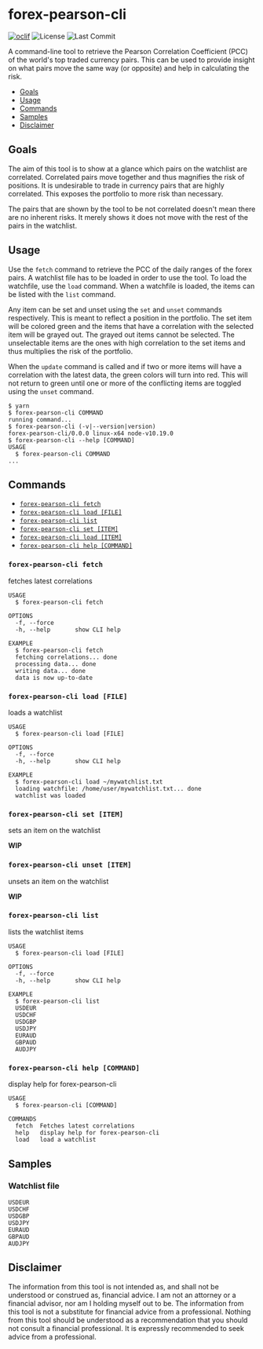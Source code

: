 # forex-pearson-cli

[![oclif](https://img.shields.io/badge/cli-oclif-brightgreen.svg)](https://oclif.io) ![License](https://img.shields.io/github/license/shyrwinsia/forex-pearson-cli) ![Last Commit](https://img.shields.io/github/last-commit/shyrwinsia/forex-pearson-cli)

A command-line tool to retrieve the Pearson Correlation Coefficient (PCC) of the world's top traded currency pairs. This can be used to provide insight on what pairs move the same way (or opposite) and help in calculating the risk.

<!-- toc -->
* [Goals](#goals)
* [Usage](#usage)
* [Commands](#commands)
* [Samples](#samples)
* [Disclaimer](#disclaimer) 
<!-- tocstop -->
## Goals
The aim of this tool is to show at a glance which pairs on the watchlist are correlated. Correlated pairs move together and thus magnifies the risk of positions. It is undesirable to trade in currency pairs that are highly correlated. This exposes the portfolio to more risk than necessary. 

The pairs that are shown by the tool to be not correlated doesn't mean there are no inherent risks. It merely shows it does not move with the rest of the pairs in the watchlist.

## Usage
Use the `fetch` command to retrieve the PCC of the daily ranges of the forex pairs. A watchlist file has to be loaded in order to use the tool. To load the watchfile, use the `load` command. When a watchfile is loaded, the items can be listed with the `list` command.

Any item can be set and unset using the `set` and `unset` commands respectively. This is meant to reflect a position in the portfolio. The set item will be colored green and the items that have a correlation with the selected item will be grayed out. The grayed out items cannot be selected. The unselectable items are the ones with high correlation to the set items and thus multiplies the risk of the portfolio.

When the `update` command is called and if two or more items will have a correlation with the latest data, the green colors will turn into red. This will not return to green until one or more of the conflicting items are toggled using the `unset` command.
<!-- usage -->
```sh-session
$ yarn
$ forex-pearson-cli COMMAND
running command...
$ forex-pearson-cli (-v|--version|version)
forex-pearson-cli/0.0.0 linux-x64 node-v10.19.0
$ forex-pearson-cli --help [COMMAND]
USAGE
  $ forex-pearson-cli COMMAND
...
```
<!-- usagestop -->
## Commands
<!-- commands -->
* [`forex-pearson-cli fetch`](#forex-pearson-cli-fetch)
* [`forex-pearson-cli load [FILE]`](#forex-pearson-cli-load-file)
* [`forex-pearson-cli list`](#forex-pearson-cli-list)
* [`forex-pearson-cli set [ITEM]`](#forex-pearson-cli-set-item)
* [`forex-pearson-cli load [ITEM]`](#forex-pearson-cli-unset-item)
* [`forex-pearson-cli help [COMMAND]`](#forex-pearson-cli-help-command)

### `forex-pearson-cli fetch`

fetches latest correlations

```
USAGE
  $ forex-pearson-cli fetch

OPTIONS
  -f, --force
  -h, --help       show CLI help

EXAMPLE
  $ forex-pearson-cli fetch
  fetching correlations... done
  processing data... done
  writing data... done
  data is now up-to-date
```

### `forex-pearson-cli load [FILE]`

loads a watchlist

```
USAGE
  $ forex-pearson-cli load [FILE]

OPTIONS
  -f, --force
  -h, --help       show CLI help

EXAMPLE
  $ forex-pearson-cli load ~/mywatchlist.txt
  loading watchfile: /home/user/mywatchlist.txt... done
  watchlist was loaded
```

### `forex-pearson-cli set [ITEM]`

sets an item on the watchlist

**WIP**

### `forex-pearson-cli unset [ITEM]`

unsets an item on the watchlist

**WIP**

### `forex-pearson-cli list`

lists the watchlist items

```
USAGE
  $ forex-pearson-cli load [FILE]

OPTIONS
  -f, --force
  -h, --help       show CLI help

EXAMPLE
  $ forex-pearson-cli list
  USDEUR
  USDCHF
  USDGBP
  USDJPY
  EURAUD
  GBPAUD
  AUDJPY
```

### `forex-pearson-cli help [COMMAND]`

display help for forex-pearson-cli

```
USAGE
  $ forex-pearson-cli [COMMAND]

COMMANDS
  fetch  Fetches latest correlations
  help   display help for forex-pearson-cli
  load   load a watchlist
```
<!-- commandsstop -->
## Samples
### Watchlist file
```
USDEUR
USDCHF
USDGBP
USDJPY
EURAUD
GBPAUD
AUDJPY
```
## Disclaimer
The information from this tool is not intended as, and shall not be understood or construed as, financial advice. I am not an attorney or a financial advisor, nor am I holding myself out to be. The information from this tool is not a substitute for financial advice from a professional. Nothing from this tool should be understood as a recommendation that you should not consult a financial professional. It is expressly recommended to seek advice from a professional.
